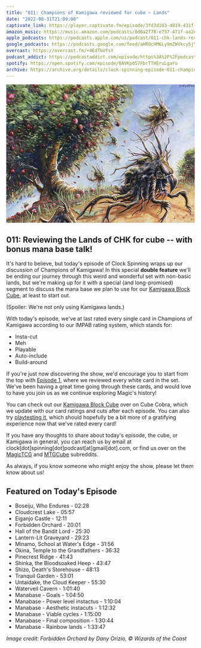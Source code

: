 ```yaml
---
title: "011: Champions of Kamigawa reviewed for cube — Lands"
date: "2022-08-31T21:09:00"
captivate_link: https://player.captivate.fm/episode/3fd3d103-4819-431f-a3e8-0604cc6bcb78
amazon_music: https://music.amazon.com/podcasts/8d6a2f78-e757-471f-aa2c-47afe84c72db/episodes/e8a892e5-61c7-4e95-96ff-ef2932f8f0b1/clock-spinning-011-chk-lands-review-champions-of-kamigawa
apple_podcasts: https://podcasts.apple.com/us/podcast/011-chk-lands-review-champions-of-kamigawa/id1611106302?i=1000578004886
google_podcasts: https://podcasts.google.com/feed/aHR0cHM6Ly9mZWVkcy5jYXB0aXZhdGUuZm0vY2xvY2stc3Bpbm5pbmcv/episode/M2ZkM2QxMDMtNDgxOS00MzFmLWEzZTgtMDYwNGNjNmJjYjc4?sa=X&ved=0CAUQkfYCahcKEwjI3Y3dg_P5AhUAAAAAHQAAAAAQAQ
overcast: https://overcast.fm/+4EdTbUfsY
podcast_addict: https://podcastaddict.com/episode/https%3A%2F%2Fpodcasts.captivate.fm%2Fmedia%2F7bdf7a39-32fd-4c87-b32e-05404be7ef6a%2FClock-20Spinning-20Episode-20011-20-20Champions-20of-20Kamigawa-converted.mp3&podcastId=3861161
spotify: https://open.spotify.com/episode/0AVKp057FbrTTHEruLgaYu
archive: https://archive.org/details/clock-spinning-episode-011-champions-of-kamigawa-lands
---
```


![Forbidden Orchard](./chk-276-forbidden-orchard.jpg)

## 011: Reviewing the Lands of CHK for cube -- with bonus mana base talk!

It's hard to believe, but today's episode of Clock Spinning wraps up our discussion of Champions of Kamigawa! In this special **double feature** we'll be ending our journey through this weird and wonderful set with non-basic lands, but we're making up for it with a special (and long-promised) segment to discuss the mana base we plan to use for our [Kamigawa Block Cube](https://cubecobra.com/cube/overview/clock-spinning-chk), at least to start out.

(Spoiler: We're not only using Kamigawa lands.)

With today's episode, we've at last rated every single card in Champions of Kamigawa according to our IMPAB rating system, which stands for:

 - Insta-cut
 - Meh
 - Playable
 - Auto-include
 - Build-around

If you're just now discovering the show, we'd encourage you to start from the top with [Episode 1](https://clockspinning.com/episode-1-white-champions-of-kamigawa/), where we reviewed every white card in the set. We've been having a great time going through these cards, and would love to have you join us as we continue exploring Magic's history!

You can check out our [Kamigawa Block Cube](https://cubecobra.com/cube/overview/clock-spinning-chk) over on Cube Cobra, which we update with our card ratings and cuts after each episode. You can also try [playtesting it](https://cubecobra.com/cube/playtest/clock-spinning-chk), which should hopefully be a bit more of a gratifying experience now that we've rated every card!

If you have any thoughts to share about today's episode, the cube, or Kamigawa in general, you can reach us by email at clock[dot]spinning[dot]podcast[at]gmail[dot].com, or find us over on the [MagicTCG](https://www.reddit.com/r/magicTCG/) and [MTGCube](https://www.reddit.com/r/mtgcube/) subreddits.

As always, if you know someone who might enjoy the show, please let them know about us!

## Featured on Today's Episode

* Boseiju, Who Endures - 02:28
* Cloudcrest Lake - 05:57
* Eiganjo Castle - 12:11
* Forbidden Orchard - 20:01
* Hall of the Bandit Lord - 25:30
* Lantern-Lit Graveyard - 29:23
* Minamo, School at Water's Edge - 31:56
* Okina, Temple to the Grandfathers - 36:32
* Pinecrest Ridge - 41:43
* Shinka, the Bloodsoaked Heep - 43:47
* Shizo, Death's Storehouse - 48:13
* Tranquil Garden - 53:01
* Untaidake, the Cloud Keeper - 55:30
* Waterveil Cavern - 1:01:40
* Manabase - Goals - 1:04:50
* Manabase - Power level instactus - 1:10:04
* Manabase - Aesthetic instacuts - 1:12:32
* Manabase - Viable cycles - 1:15:00
* Manabase - Final composition - 1:30:44
* Manabase - Rainbow lands - 1:33:47

_Image credit: Forbidden Orchard by Dany Orizio, © Wizards of the Coast_